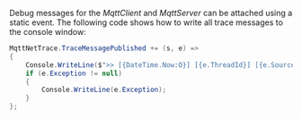 Debug messages for the _MqttClient_ and _MqttServer_ can be attached using a static event. The following code shows how to write all trace messages to the console window:

```csharp
MqttNetTrace.TraceMessagePublished += (s, e) =>
{
    Console.WriteLine($">> [{DateTime.Now:O}] [{e.ThreadId}] [{e.Source}] [{e.Level}]: {e.Message}");
    if (e.Exception != null)
    {
        Console.WriteLine(e.Exception);
    }
};
```